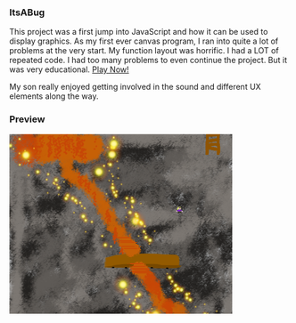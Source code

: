### ItsABug
This project was a first jump into JavaScript and how it can be used to display graphics. As my first ever canvas program, I ran into quite a lot of problems at the very start. My function layout was horrific. I had a LOT of repeated code. I had too many problems to even continue the project. But it was very educational.
[Play Now!](https://itsabug.netlify.com)

My son really enjoyed getting involved in the sound and different UX elements along the way.

### Preview

<img src="img/preview.png" width="400">
